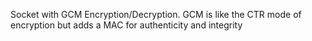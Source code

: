 Socket with GCM Encryption/Decryption. GCM is like the CTR mode of encryption but adds a MAC for authenticity and integrity
